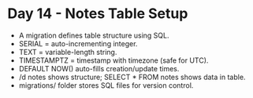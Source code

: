 # Day 14 - Notes Table Setup

- A migration defines table structure using SQL.
- SERIAL = auto-incrementing integer.
- TEXT = variable-length string.
- TIMESTAMPTZ = timestamp with timezone (safe for UTC).
- DEFAULT NOW() auto-fills creation/update times.
- /d  notes shows structure; SELECT * FROM notes shows data in table.
- migrations/ folder stores SQL files for version control. 